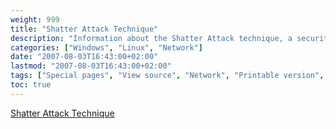 ```yaml
---
weight: 999
title: "Shatter Attack Technique"
description: "Information about the Shatter Attack technique, a security vulnerability in Windows systems."
categories: ["Windows", "Linux", "Network"]
date: "2007-08-03T16:43:00+02:00"
lastmod: "2007-08-03T16:43:00+02:00"
tags: ["Special pages", "View source", "Network", "Printable version", "cd ~", "Servers", "Development", "Windows", "What links here", "Page information"]
toc: true
---
```


[Shatter Attack Technique](/pdf/shatter_fr.pdf)

